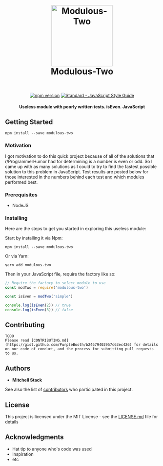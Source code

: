 <h1 align="center">
  <img src="https://cdn.rawgit.com/mitchellrstack/modulous-two/master/sticker.png" alt="Modulous-Two" width="200">
  <br>
  Modulous-Two
  <br>
  <br>
</h1>

<p align="center">
  <a href="https://www.npmjs.com/package/modulous-two"><img src="https://img.shields.io/npm/v/modulous-two.svg" alt="npm version"></a>
  <a href="https://standardjs.com"><img src="https://img.shields.io/badge/code_style-standard-brightgreen.svg" alt="Standard - JavaScript Style Guide"></a>
</p>

<h4 align="center">Useless module with poorly written tests. isEven. JavaScript</h4>

## Getting Started

```
npm install --save modulous-two
```

### Motivation

I got motivation to do this quick project because of all of the solutions that r/ProgrammerHumor had for determining is a number is even or odd. So I came up with as many solutions as I could to try to find the fastest possible solution to this problem in JavaScript. Test results are posted below for those interested in the numbers behind each test and which modules performed best.

### Prerequisites

- NodeJS

### Installing

Here are the steps to get you started in exploring this useless module:

Start by installing it via Npm:
```
npm install --save modulous-two
```
Or via Yarn:
```
yarn add modulous-two
```
Then in your JavaScript file, require the factory like so:
```JavaScript
// Require the factory to select module to use
const modTwo = require('modulous-two')

const isEven = modTwo('simple')

console.log(isEven(2)) // true
console.log(isEven(3)) // false
```

## Contributing

```
TODO
Please read [CONTRIBUTING.md](https://gist.github.com/PurpleBooth/b24679402957c63ec426) for details on our code of conduct, and the process for submitting pull requests to us.
```

## Authors

* **Mitchell Stack**

See also the list of [contributors](https://github.com/your/project/contributors) who participated in this project.

## License

This project is licensed under the MIT License - see the [LICENSE.md](LICENSE.md) file for details

## Acknowledgments

* Hat tip to anyone who's code was used
* Inspiration
* etc
